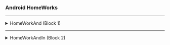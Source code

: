 ### Android HomeWorks
*****

<details close><summary> HomeWorkAnd (Block 1) </summary>
    <br>
    
#### Домашнее задание к занятию «1.1. Android Studio, SDK, эмулятор и первое приложение»

<details close><summary> Задача Code Like a Pro</summary>
    <br>
    
✔️ При выполнении задачи используется **GitHub Actions** для сборки приложения в ***apk-файл*** (и последующего тестирования) при каждом пуше.

Проект выводит на экран текстовую надпись **NMedia!** вместо **Hello, World**
> При создании проекта использовались следующие настройки:
>
>    applicationId: ru.netology.nmedia
> versionName: 1.0
> minSdk (минимальная версия Android): 23 (Android 6.0)
</details>  

#### Домашнее задание к занятию «1.2. Ресурсы, View и ViewGroup»

<details close><summary> Задача Launcher Icon</summary>
  <br>

Заменена стандартная иконка приложения Android на кастомную
- [логотип Нетологии](https://github.com/netology-code/and2-homeworks/blob/master/02_resources/assets/netology.svg)

![](https://raw.githubusercontent.com/netology-code/and2-homeworks/4c90eaafc1bb9566cabaa487c1442d8b647ea85e/02_resources/assets/netology.svg)

Для создания иконок используется Image Asset Studio, который входит в состав Android Studio и
позволяет выбрать изображение и сам разместит необходимые файлы в каталогах res/mipmap.

➡️ Начиная с Android 8.0, применяется подход адаптивных иконок запуска, которые разделяют подложку
иконки - **background** и непосредственно **foreground** - часть (чаще всего логотип), позволяя в
зависимости от устройства менять форму подложки.

<details close>

<summary> ❓ Если интересно - 💡 можно прочесть</summary>
<br>
Иконка указывается в манифесте: (атрибуты android:icon и android:roundIcon)

<?xml version="1.0" encoding="utf-8"?>
<manifest xmlns:android="http://schemas.android.com/apk/res/android"
package="ru.netology.nmedia">

    <application
        android:allowBackup="true"
        android:icon="@mipmap/ic_launcher"
        android:label="@string/app_name"
        android:roundIcon="@mipmap/ic_launcher_round"
        android:supportsRtl="true"
        android:theme="@style/AppTheme">
        <activity android:name=".MainActivity">
            <intent-filter>
                <action android:name="android.intent.action.MAIN" />

                <category android:name="android.intent.category.LAUNCHER" />
            </intent-filter>
        </activity>
    </application>

</manifest>

Эти значения ведут на файлы mipmap/ic_launcher и (mipmap/ic_launcher_round) соответственно. В
зависимости от версии платформы это будут либо сгенерированные изображения в формате png, либо xml,
в которых стоят ссылки на **foreground** и **background** ресурсы.
</details>

  </details>

<details close><summary> Задача Translations</summary>
  <br>
  
Добавление перевода на русский язык (для поддержания мультиязычности).

Переводиться должны:

* Название приложения (пусть на русском будет **"НМедиа"**)
* Текст (пусть на русском будет ***"НМедиа!"***)

</details>

#### Домашнее задание к занятию «1.3. Constraint Layout»

<details close><summary> Задача Layout</summary>
    <br>
    
Вёрстка для получения приложения следующего вида :arrow_heading_down:

![](https://github.com/netology-code/and2-homeworks/blob/master/03_constraint_layout/pic/layout.png?raw=true)

Реализована разметка в соответствии с заданием (при увеличении чисел изменяется величина строки).
Все иконки взяты из стандартного набора.

</details>

#### Домашнее задание к занятию «2.1. Обработка событий в Android»

<details close><summary> Like, Share</summary>
    <br>

Добавлен следующий функционал приложения:

* При клике на like меняется не только картинка, но и число рядом с ней: like - увеличивается на +1,
  dislike - уменьшается на -1
* При клике на share увеличиваться число рядом (10 раз нажали на share - +10)
* Добавлена логика с тысячами и миллионами: если количество лайков, share или просмотров перевалило
  за 999, то должно отображается 1K и т.д., а не 1000

:heavy_exclamation_mark::heavy_exclamation_mark::heavy_exclamation_mark: **Attention** :
heavy_exclamation_mark::heavy_exclamation_mark::heavy_exclamation_mark:

    1.1К отображается по достижении 1100
    После 10К сотни перестают отображаться
    После 1M сотни тысяч отображаются в формате 1.3M
    Логика по расчёту и преобразованию вынесена как отдельный объект

</details>

#### Домашнее задание к занятию «2.2. Архитектура: MVVM»

<details close><summary> Задача MVVM </summary>
    <br>

Проект переделан согласно архитектуре **MVVM**.

~~That's all~~ :hammer_and_wrench: ~~, but it's not easy~~ :trollface:

</details>

#### Домашнее задание к занятию «2.3. Отображение списков: RecyclerView»

<details close><summary> Задача RecyclerView </summary>
    <br>

В проект добавлена реализацию отображения списков на базе RecyclerView и ListAdapter.

По аналогии с лекцией к *OnLikeListener*, добавлен *OnShareListener*.

</details>

#### Домашнее задание к занятию «2.4. CRUD: списки, добавление, удаление, изменение»

<details close><summary> Задача Задача CRUD и отмена редактирования </summary>
    <br>

- В проект приложения добавлена реализация **CRUD**.

- Реализована отмена редактирования (по аналогии с *Telegram*)

![](https://github.com/netology-code/and2-homeworks/blob/master/07_crud/pic/cancel.png?raw=true)

Для этого с помощью ConstraintLayout сформирована соответствующую структура над полем ввода поста.
View объединены
в [виртуальную группу](https://developer.android.com/reference/androidx/constraintlayout/widget/Group)
.

Во ViewModel выставляются нужные значения для сокрытия и отображения панели:

    group.visibility = View.GONE        // сокрытие
    group.visibility = View.VISIBLE     // отображение

</details>

#### Домашнее задание к занятию «3.1. Material Design»

<details close><summary> Задача Кнопки </summary>
    <br>

Стилизованы кнопки **Like**, **Share**, **Menu**, а также **View** в виде *Button*, согласно
документации на компоненты  :
open_book:  [Buttons](https://material.io/develop/android/components/buttons).

Текст задан через атрибуты кнопки (кол-во лайков, шаринга, просмотров).

Создан и назначен кнопкам отдельный стиль ***styles.xml***.

</details>

#### Домашнее задание к занятию «3.2 Организация навигации (перемещение между Activity)»

<details close><summary> Задача Editing </summary>
    <br>

Реализованы создание поста и функция редактирования поста в отдельных *Activity*.

</details>

<details close><summary> Задача YouTube Video </summary>
    <br>

На **Intent'ах** в Android строится большая часть взаимодействия между приложениями, в частности, задействуются другие приложения для отображения нужного контента/выполнения действий и т.д. (Самые распространённые [Intent'ы](https://developer.android.com/guide/components/intents-common))
    
В разметку поста добавлен отдельный блок, который отображается при наличии ссылки на видео, при нажатии на который запускается неявный Intent со ссылкой. Далее сиситема его обрабатывает и отображает пользователю видео в браузере или в приложении YouTube.

<details close>
    
<summary> :pushpin: Реализация </summary>
    <br>

    Вместо обложки видео установлена картинка-заглушка и кнопка Play.
    Для запуска Intent'а можно кликать и на кнопке, и на обложке (т.е. пользователю не обязательно попадать в саму кнопку).
    Для открытия внешнего приложения:
        - используется URL'а вида: "https://www.youtube.com/watch?v=WhWc3b3KhnY";
        - передаётся этот URL в Uri.parse: Intent(Intent.ACTION_VIEW, Uri.parse('url'));
        - стартуется Activity с созданным Intent'ом.

</details>
    </details>
    

#### Домашнее задание к занятию «3.3 Хранение данных»

<details close><summary> Задача Хранение данных </summary>
    <br>

Сделана альтернативная реализация репозитория, которая работает с JSON-файлом в качестве постоянного
хранилища вместо In Memory.

</details>

#### Домашнее задание к занятию «3.4 Fragments, FragmentManager»

<details close><summary> Задача Details </summary>
    <br>

Приведение проекта к фрагментам.

Добавлен следующий функционал:

    - при нажатии на элемент списка - открывается фрагмент с конкретным постом;
    - работу с кнопками like, share и menu (редактировать, удалить) также можно проводить и во фрагменте с выбранным постом.

С этого выбранного фрагмента можно попасть:

    Если нажать на кнопку изменить, то на фрагмент редактирования.
    Если нажать на кнопку назад (системную), то на фрагмент со списком всех постов.
    Если нажать на кнопку удалить, то на фрагмент со списком всех постов.

</details>

#### Домашнее задание к занятию «4.1 SQL и SQLite»

<details close><summary> Задача SQL </summary>
    <br>

Произведена миграция проекта на ***SQLite***, с сохранением работоспособности приложения.

</details>

#### Домашнее задание к занятию «4.2 Библиотека Room»

<details close><summary> Задача Room </summary>
    <br>

Произведена миграция проекта на библиотеку ***ROOM***, с сохранением работоспособности приложения.

</details>

#### Домашнее задание к занятию «4.3 Notifications & Pushes»

<details close><summary> Задача Exceptions </summary>
    <br>

Добавлен обработчик ситуации, если в приложение придёт Notification, у которого поле action не соответствует ни одному значению из Enum'а Action.

</details>
<details close><summary> Задача New Post </summary>
    <br>

Реализовано получение уведомления о новом посте.

Уведомления о новых постах отображаются в формате:

    <имя пользователя> опубликовал новый пост:

    Текст поста... (на несколько строк)

</details>
</details>

*****

<details close><summary> HomeWorkAndIn (Block 2) </summary>
    <br>
    
#### Домашнее задание к занятию «1.2. Сетевые запросы: Main Thread & Background»

<details close><summary> Задача Likes </summary>
    <br>
    
Предоставлены описания API для реализации:

1. Добавление лайка:
    `POST /api/posts/{id}/likes`

2. Удаление лайка:
    `DELETE /api/posts/{id}/likes`

Где **{id}** - это идентификатор поста.

В ответ на оба запроса сервер присылает JSON обновленного поста, который можно использовать для отображения измененного поста в ленте.

В проекте реализвана функциональность простановки/снятия лайка. Для этого используется [код сервера с лекции](https://github.com/netology-code/andin-code/tree/master/02_threads/server).

> После выполнения запроса список постов обновляется, для отображения пользователю актуального количества лайков.

</details>
<details close><summary> Задача Swipe to Refresh* </summary>
    <br>
    
Реализована функциональность `Swipe To Refresh` в списках:

- Пользователь "тянет" сверху вниз список (или любое другое View)
- Появляется иконка обновления
- Список обновляется

>Для этого:
>
>1. Добавлена необходимая [зависимость в build.gradle](https://developer.android.com/jetpack/androidx/releases/swiperefreshlayout)
>2. ***RecyclerView*** завёрнут `в androidx.swiperefreshlayout.widget.SwipeRefreshLayout`
>3. `OnRefreshListener` заново запрашивает все посты с сервера
   
</details>

#### Домашнее задание к занятию «2.2 Современные подходы работы с многопоточностью»

<details close><summary> Задача OkHttp enqueue </summary>
    <br>
    
Перевод функциональности проекта с использования функции thread на enqueue из OkHttp. После выполнения запроса список постов обновляется, для отображения пользователю актуального количества лайков.

</details>

#### Домашнее задание к занятию «2.3 Многопоточность в Android»

<details close><summary> Задача Glide </summary>
    <br>
    
Реализовано отображение аватарок в приложении с использованием [проекта сервера](https://github.com/netology-code/andin-code/tree/master/06_android).

В качестве библиотеки для загрузки изображений использована библиотека ***Glide***.

</details>

<details close><summary> Задача Rounded </summary>
    <br>
    
Для реализации круглых аватарок, среди [методов трансформации](https://bumptech.github.io/glide/doc/transformations.html) был выбран наиболее подходящий класс *CircleCrop*.

</details>

<details close><summary> Задача Attachments* </summary>
    <br>
    
Для тех постов, у которых есть вложения (типа - *IMAGE*) ***attachment*** на сервере, реализовано отображение соответствующей картинки в посте :

![](https://github.com/netology-code/andin-homeworks/blob/master/06_android/pic/attachment.png?raw=true)

</details>

#### Домашнее задание к занятию «2.4 Retrofit (CRUD)»

<details close><summary> Задача Buggy Server </summary>
    <br>
    
Рассмотрен альтернативный (но очень частый) сценарий - [сервер](https://github.com/netology-code/andin-homeworks/blob/master/07_crud/server) периодически (а именно в 50% случаев) присылает не 2xx коды ответа. С его использованием реализована обработка подобного рода ошибок методом вывода на экран пользователя **Snackbar'а**

</details>

#### Домашнее задание к занятию «3.3 Coroutines в Android»

<details close><summary> Задача remove & likes </summary>
    <br>
    
Реализована функциональность удаления и проставления лайков.

Логика работы:
1. Сначала была модифицирована запись в локальной БД
2. Затем отправляется соответствующий запрос в API (HTTP)
Также произведена обработка ошибок и кнопка `Retry`, в случае, если запрос в API завершился с ошибкой (в том числе в случае отсутствия сетевого соединения*).

Примечание*: для этого не обязательно перезапускать сервер, достаточно отключить сеть в шторке телефона/эмулятора.

</details>

#### Домашнее задание к занятию «3.4 Flow»

<details close><summary> Задача New Posts </summary>
    <br>
    
В проекте реализован следующий функционал:

1. Посты, загружаемые в фоне (через `getNewer`), не отображаются сразу в `RecyclerView`, вместо этого выводится "плашка" как в [Vk](https://github.com/netology-code/andin-homeworks/blob/master/11_flow/pic/vk.png):
![](pic/vk.png)

![](https://github.com/netology-code/andin-homeworks/blob/master/11_flow/pic/vk.png)

2. При нажатии на "плашку" производится плавный скролл `RecyclerView` к самому верху и отображаются загруженные посты (сама "плашка" после этого удаляется).

</details>


#### Домашнее задание к занятию «4.1. Загрузка и отображение изображений»

<details close><summary> Задача Photo </summary>
    <br>
    
На примере загрузки изображений, реализовано их отображение. В качестве аналога взято приложение ***ВКонтакте***.

Если в посте есть картинка, то она отображается внутри этого поста. Если кликнуть на картинку, она открывается на весь экран:

![](https://github.com/netology-code/andin-homeworks/raw/master/12_images/pic/02.png)

Задача реализована через фрагменты, т.е. при клике на картинку открывается новый фрагмент, на котором изображение выводится на весь экран.

</details>
    </details>
